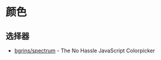 # 颜色

## 选择器

- [bgrins/spectrum](https://github.com/bgrins/spectrum) - The No Hassle JavaScript Colorpicker
